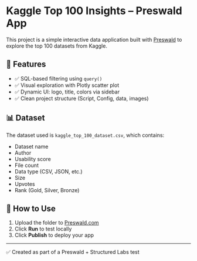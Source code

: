 # Kaggle Top 100 Insights – Preswald App

This project is a simple interactive data application built with [Preswald](https://preswald.com/) to explore the top 100 datasets from Kaggle.

## 🧠 Features

- ✅ SQL-based filtering using `query()`
- ✅ Visual exploration with Plotly scatter plot
- ✅ Dynamic UI: logo, title, colors via sidebar
- ✅ Clean project structure (Script, Config, data, images)

## 📊 Dataset

The dataset used is `kaggle_top_100_dataset.csv`, which contains:
- Dataset name
- Author
- Usability score
- File count
- Data type (CSV, JSON, etc.)
- Size
- Upvotes
- Rank (Gold, Silver, Bronze)


## 🚀 How to Use

1. Upload the folder to [Preswald.com](https://preswald.com/)
2. Click **Run** to test locally
3. Click **Publish** to deploy your app

---

✅ Created as part of a Preswald + Structured Labs test

